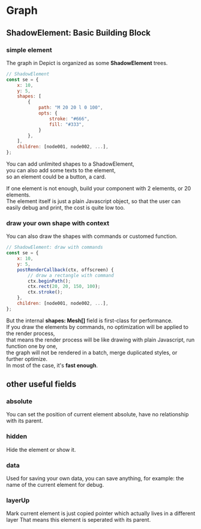 # Graph

## ShadowElement: Basic Building Block

### simple element

The graph in Depict is organized as some **ShadowElement** trees.   

```js
// ShadowElement
const se = {
    x: 10,
    y: 5,
    shapes: [
        {
            path: "M 20 20 l 0 100",
            opts: {
                stroke: "#666",
                fill: "#333",
            }
        },
    ],
    children: [node001, node002, ...],
};
```

You can add unlimited shapes to a ShadowElement,  
you can also add some texts to the element,  
so an element could be a button, a card.  

If one element is not enough, build your component with 2 elements, or 20 elements.  
The element itself is just a plain Javascript object, 
so that the user can easily debug and print, the cost is quite low too.  

### draw your own shape with context

You can also draw the shapes with commands or customed function.  

```js
// ShadowElement: draw with commands
const se = {
    x: 10,
    y: 5,
    postRenderCallback(ctx, offscreen) {
        // draw a rectangle with command
        ctx.beginPath();
        ctx.rect(20, 20, 150, 100);
        ctx.stroke();
    },
    children: [node001, node002, ...],
};
```

But the internal **shapes: Mesh[]** field is first-class for performance.    
If you draw the elements by commands, no optimization will be applied to the render process,   
that means the render process will be like drawing with plain Javascript, run function one by one,  
the graph will not be rendered in a batch, merge duplicated styles, or further optimize.  
In most of the case, it's **fast enough**.

## other useful fields 

### absolute

You can set the position of current element absolute, have no relationship with its parent.

### hidden

Hide the element or show it.

### data

Used for saving your own data, you can save anything, for example: the name of the current element for debug.

### layerUp

Mark current element is just copied pointer which actually lives in a different layer
That means this element is seperated with its parent.
